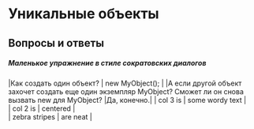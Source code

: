 # Уникальные объекты #

## Вопросы и ответы

##### Маленькое упражнение в стиле сократовских диалогов

|Как создать один объект?  | new MyObject();  | 
|А если другой объект захочет создать еще один экземпляр MyObject? 
Сможет ли он снова вызвать new для MyObject? |Да, конечно.| 
| col 3 is      | some wordy text |   
| col 2 is      | centered        |   
| zebra stripes | are neat        |    
